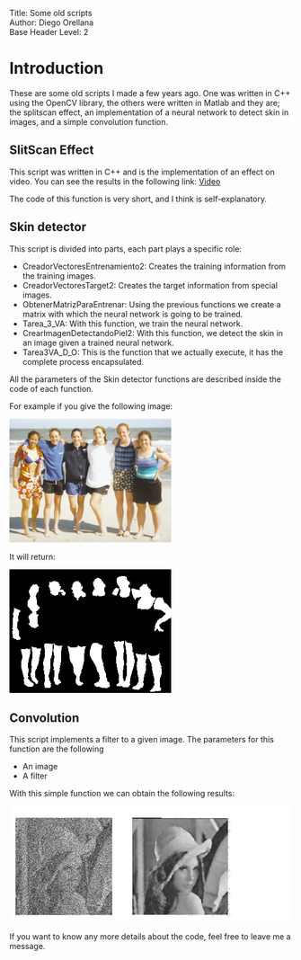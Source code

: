 Title:    Some old scripts  
Author:    Diego Orellana  
Base Header Level:    2  

# Introduction #

These are some old scripts I made a few years ago. One was written in C++ using the OpenCV library, the others were written in Matlab and they are; the splitscan effect, an implementation of a neural network to detect skin in images, and a simple convolution function.

## SlitScan Effect ##

This script was written in C++ and is the implementation of an effect on video. You can see the results in the following link:
[Video] 

The code of this function is very short, and I think is self-explanatory.


## Skin detector ##

This script is divided into parts, each part plays a specific role:

* CreadorVectoresEntrenamiento2: Creates the training information from the training images.
* CreadorVectoresTarget2: Creates the target information from special images.
* ObtenerMatrizParaEntrenar: Using the previous functions we create a matrix with which the neural network is going to be trained.
* Tarea_3_VA: With this function, we train the neural network.
* CrearImagenDetectandoPiel2: With this function, we detect the skin in an image given a trained neural network.
* Tarea3VA_D_O: This is the function that we actually execute, it has the complete process encapsulated.

All the parameters of the Skin detector functions are described inside the code of each function.

For example if you give the following image:

![Alt Text](https://github.com/diegoorellanaga/VeryOldCode/blob/master/beach_6.png)

It will return:

![Alt Text](https://github.com/diegoorellanaga/VeryOldCode/blob/master/beach_6-m.png)

## Convolution ##

This script implements a filter to a given image. The parameters for this function are the following
 
* An image
* A filter

With this simple function we can obtain the following results:

![filter]

If you want to know any more details about the code, feel free to leave me a message.







[Video]:	https://www.youtube.com/watch?v=NX2e5vXbOPA
[Alt Text2]:	https://github.com/diegoorellanaga/VeryOldCode/blob/master/beach_6-m.png
[filter]:	https://github.com/diegoorellanaga/VeryOldCode/blob/master/filter.jpg

